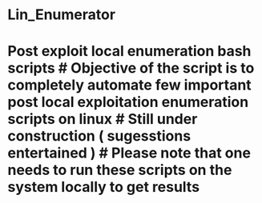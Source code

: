 # Lin_Enumerator
# Post exploit local enumeration bash scripts # Objective of the script is to completely automate few important post local exploitation enumeration scripts on linux # Still under construction ( sugesstions entertained ) # Please note that one needs to run these scripts on the system locally to get results
